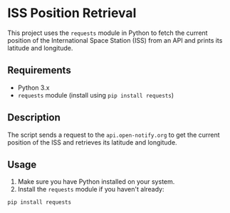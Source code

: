 # ISS Position Retrieval

This project uses the `requests` module in Python to fetch the current position of the International Space Station (ISS) from an API and prints its latitude and longitude.

## Requirements

- Python 3.x
- `requests` module (install using `pip install requests`)

## Description

The script sends a request to the `api.open-notify.org` to get the current position of the ISS and retrieves its latitude and longitude.

## Usage

1. Make sure you have Python installed on your system.
2. Install the `requests` module if you haven't already:

```sh
pip install requests
